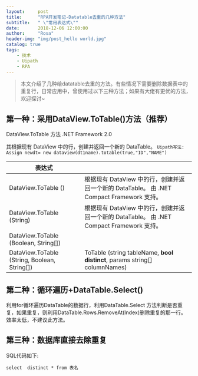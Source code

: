 ```yaml
---
layout:     post
title:      "RPA开发笔记-Datatable去重的几种方法"
subtitle:   " \"常用表达式\""
date:       2018-12-06 12:00:00
author:     "Rosa"
header-img: "img/post_hello world.jpg"
catalog: true
tags:
    - 技术
    - Uipath
    - RPA
---
```

> 本文介绍了几种给datatable去重的方法。有些情况下需要删除数据表中的重复行，日常应用中，曾使用过以下三种方法；如果有大佬有更优的方法，欢迎探讨~

## 第一种：采用DataView.ToTable()方法（推荐）

DataView.ToTable 方法
.NET Framework 2.0

其根据现有 DataView 中的行，创建并返回一个新的 DataTable。
`Uipath写法: Assign newdt= new dataview(dt1name).totable(true,"ID","NAME")`

| 表达式 |  |
| --- | --- |
| DataView.ToTable ()  | 根据现有 DataView 中的行，创建并返回一个新的 DataTable。 由 .NET Compact Framework 支持。 |
| DataView.ToTable (String)   | 根据现有 DataView 中的行，创建并返回一个新的 DataTable。 由 .NET Compact Framework 支持。 |
| DataView.ToTable (Boolean, String[]) |  |
| DataView.ToTable (String, Boolean, String[]) |  ToTable (string tableName, **bool distinct**, params string[] columnNames)|
 


## 第二种：循环遍历+DataTable.Select()
利用for循环遍历DataTable的数据行，利用DataTable.Select 方法判断是否重复，如果重复，则利用DataTable.Rows.RemoveAt(Index)删除重复的那一行。
效率太低，不建议此方法。


## 第三种：数据库直接去除重复

SQL代码如下:

`select  distinct * from 表名`

